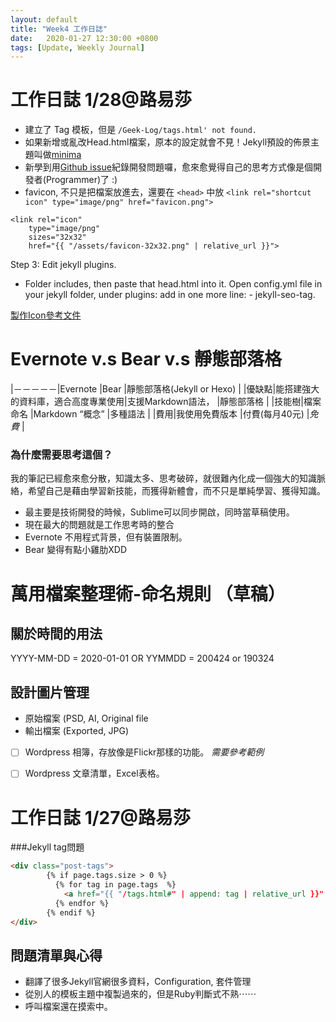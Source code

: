 ```yaml
---
layout: default
title: "Week4 工作日誌"
date:   2020-01-27 12:30:00 +0800
tags: [Update, Weekly Journal]
---
```

# 工作日誌 1/28@路易莎

- 建立了 Tag 模板，但是 `/Geek-Log/tags.html' not found.`
- 如果新增或亂改Head.html檔案，原本的設定就會不見！Jekyll預設的佈景主題叫做[minima](https://github.com/jekyll/minima)
- 新學到用[Github issue](https://github.com/peirren/Geek-Log/issues)紀錄開發問題囉，愈來愈覺得自己的思考方式像是個開發者(Programmer)了 :)
- favicon, 不只是把檔案放進去，還要在 `<head>` 中放 `<link rel="shortcut icon" type="image/png" href="favicon.png">` 

```
<link rel="icon" 
    type="image/png" 
    sizes="32x32"
    href="{{ "/assets/favicon-32x32.png" | relative_url }}">
```

Step 3: Edit jekyll plugins.
- Folder includes, then paste that head.html into it.
Open config.yml file in your jekyll folder, under plugins: add in one more line: - jekyll-seo-tag.


[製作Icon參考文件](https://medium.com/@xiang_zhou/how-to-add-a-favicon-to-your-jekyll-site-2ac2179cc2ed)

# Evernote v.s Bear v.s 靜態部落格

|－－－－－|Evernote      |Bear      |靜態部落格(Jekyll or Hexo)      |
|優缺點|能搭建強大的資料庫，適合高度專業使用|支援Markdown語法，      |靜態部落格      |
|技能樹|檔案命名      |Markdown “概念”      |多種語法      |
|費用|我使用免費版本      |付費(每月40元)      |*免費*      |

### 為什麼需要思考這個？
我的筆記已經愈來愈分散，知識太多、思考破碎，就很難內化成一個強大的知識脈絡，希望自己是藉由學習新技能，而獲得新體會，而不只是單純學習、獲得知識。

- 最主要是技術開發的時候，Sublime可以同步開啟，同時當草稿使用。
- 現在最大的問題就是工作思考時的整合
- Evernote 不用程式背景，但有裝置限制。
- Bear 變得有點小雞肋XDD

# 萬用檔案整理術-命名規則 （草稿）


## 關於時間的用法
YYYY-MM-DD = 2020-01-01 OR YYMMDD = 200424 or 190324

## 設計圖片管理
- 原始檔案 (PSD, AI, Original file
- 輸出檔案 (Exported, JPG)


- [ ] Wordpress 相簿，存放像是Flickr那樣的功能。 *需要參考範例* 
- [ ] Wordpress 文章清單，Excel表格。



# 工作日誌 1/27@路易莎
###Jekyll tag問題

```html
<div class="post-tags">
        {% if page.tags.size > 0 %}
          {% for tag in page.tags  %}
            <a href="{{ "/tags.html#" | append: tag | relative_url }}" class="post-tag">{{ tag }}</a>
          {% endfor %}
        {% endif %}
</div>
```

## 問題清單與心得
- 翻譯了很多Jekyll官網很多資料，Configuration, 套件管理
- 從別人的模板主題中複製過來的，但是Ruby判斷式不熟⋯⋯
- 呼叫檔案還在摸索中。